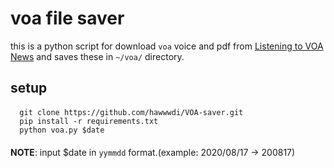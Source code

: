 # voa file saver 
this is a python script for download `voa` voice and pdf from [Listening to VOA News](https://gandalf.ddo.jp/)
 and saves these in `~/voa/` directory.
 
 ## setup 
 ####
      git clone https://github.com/hawwwdi/VOA-saver.git
      pip install -r requirements.txt
      python voa.py $date
####
__NOTE__: input $date in `yymmdd` format.(example: 2020/08/17 -> 200817)
